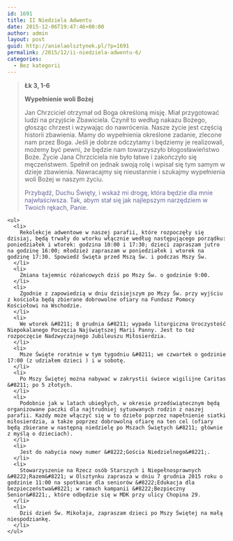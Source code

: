 ```yaml
---
id: 1691
title: II Niedziela Adwentu
date: 2015-12-06T19:47:46+00:00
author: admin
layout: post
guid: http://anielaolsztynek.pl/?p=1691
permalink: /2015/12/ii-niedziela-adwentu-6/
categories:
  - Bez kategorii
---
```

> <p style="text-align: left;">
>   <strong>Łk 3, 1-6</strong>
> </p>
> 
> <p style="text-align: left;">
>   <p style="text-align: left;">
>     <strong>Wypełnienie woli Bożej</strong>
>   </p>
>   
>   <p style="text-align: left;">
>     Jan Chrzciciel otrzymał od Boga określoną misję. Miał przygotować ludzi na przyjście Zbawiciela. Czynił to według nakazu Bożego, głosząc chrzest i wzywając do nawrócenia. Nasze życie jest częścią historii zbawienia. Mamy do wypełnienia określone zadanie, zlecone nam przez Boga. Jeśli je dobrze odczytamy i będziemy je realizowali, możemy być pewni, że będzie nam towarzyszyło błogosławieństwo Boże. Życie Jana Chrzciciela nie było łatwe i zakończyło się męczeństwem. Spełnił on jednak swoją rolę i wpisał się tym samym w dzieje zbawienia. Nawracajmy się nieustannie i szukajmy wypełnienia woli Bożej w naszym życiu.
>   </p>
>   
>   <p style="text-align: left;">
>     <span style="color: #666699;">Przybądź, Duchu Święty, i wskaż mi drogę, która będzie dla mnie najwłaściwsza. Tak, abym stał się jak najlepszym narzędziem w Twoich rękach, Panie.</span>
>   </p>
>   
>   <p style="text-align: left;">
>     </blockquote> 
>     
>     <ul>
>       <li>
>         Rekolekcje adwentowe w naszej parafii, które rozpoczęły się dzisiaj, będą trwały do wtorku włącznie według następującego porządku: poniedziałek i wtorek: godzina 10:00 i 17:30; dzieci zapraszam jutro na godzinę 16:00; młodzież zapraszam w poniedziałek i wtorek na godzinę 17:30. Spowiedź Święta przed Mszą Św. i podczas Mszy Św.
>       </li>
>       <li>
>         Zmiana tajemnic różańcowych dziś po Mszy Św. o godzinie 9:00.
>       </li>
>       <li>
>         Zgodnie z zapowiedzią w dniu dzisiejszym po Mszy Św. przy wyjściu z kościoła będą zbierane dobrowolne ofiary na Fundusz Pomocy Kościołowi na Wschodzie.
>       </li>
>       <li>
>         We wtorek &#8211; 8 grudnia &#8211; wypada liturgiczna Uroczystość Niepokalanego Poczęcia Najświętszej Marii Panny. Jest to też rozpoczęcie Nadzwyczajnego Jubileuszu Miłosierdzia.
>       </li>
>       <li>
>         Msze Święte roratnie w tym tygodniu &#8211; we czwartek o godzinie 17:00 (z udziałem dzieci ) i w sobotę.
>       </li>
>       <li>
>         Po Mszy Świętej można nabywać w zakrystii świece wigilijne Caritas &#8211; po 5 złotych.
>       </li>
>       <li>
>         Podobnie jak w latach ubiegłych, w okresie przedświątecznym będą organizowane paczki dla najtrudniej sytuowanych rodzin z naszej parafii. Każdy może włączyć się w to dzieło poprzez napełnienie siatki miłosierdzia, a także poprzez dobrowolną ofiarę na ten cel (ofiary będą zbierane w następną niedzielę po Mszach Świętych &#8211; głównie z myślą o dzieciach).
>       </li>
>       <li>
>         Jest do nabycia nowy numer &#8222;Gościa Niedzielnego&#8221;.
>       </li>
>       <li>
>         Stowarzyszenie na Rzecz osób Starszych i Niepełnosprawnych &#8222;Razem&#8221; w Olsztynku zaprasza w dniu 7 grudnia 2015 roku o godzinie 11:00 na spotkanie dla seniorów &#8222;Edukacja dla bezpieczeństwa&#8221; w ramach kampanii &#8222;Bezpieczny Senior&#8221;, które odbędzie się w MDK przy ulicy Chopina 29.
>       </li>
>       <li>
>         Dziś dzień Św. Mikołaja, zapraszam dzieci po Mszy Świętej na małą niespodziankę.
>       </li>
>     </ul>